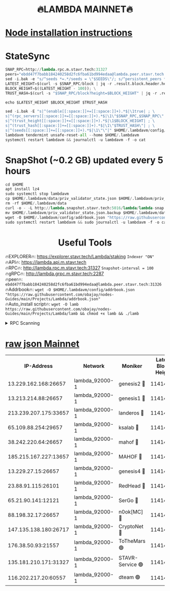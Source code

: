 <h1 align="center"> 🔥LAMBDA MAINNET🔥</h1>


[Node installation instructions](https://github.com/obajay/nodes-Guides/tree/main/Projects/Lambda)
=


# StateSync
```python
SNAP_RPC=http://lambda.rpc.m.stavr.tech:31327
peers="ebdd47f7babb184240258d2fc6fba61bd994edaa@lambda.peer.stavr.tech:31326" 
sed -i.bak -e "s/^seeds *=.*/seeds = \"$SEEDS\"/; s/^persistent_peers *=.*/persistent_peers = \"$PEERS\"/" $HOME/.lambdavm/config/config.toml
LATEST_HEIGHT=$(curl -s $SNAP_RPC/block | jq -r .result.block.header.height); \
BLOCK_HEIGHT=$((LATEST_HEIGHT - 100)); \
TRUST_HASH=$(curl -s "$SNAP_RPC/block?height=$BLOCK_HEIGHT" | jq -r .result.block_id.hash)

echo $LATEST_HEIGHT $BLOCK_HEIGHT $TRUST_HASH

sed -i.bak -E "s|^(enable[[:space:]]+=[[:space:]]+).*$|\1true| ; \
s|^(rpc_servers[[:space:]]+=[[:space:]]+).*$|\1\"$SNAP_RPC,$SNAP_RPC\"| ; \
s|^(trust_height[[:space:]]+=[[:space:]]+).*$|\1$BLOCK_HEIGHT| ; \
s|^(trust_hash[[:space:]]+=[[:space:]]+).*$|\1\"$TRUST_HASH\"| ; \
s|^(seeds[[:space:]]+=[[:space:]]+).*$|\1\"\"|" $HOME/.lambdavm/config/config.toml
lambdavm tendermint unsafe-reset-all --home $HOME/.lambdavm
systemctl restart lambdavm && journalctl -u lambdavm -f -o cat

```
# SnapShot (~0.2 GB) updated every 5 hours
```python
cd $HOME
apt install lz4
sudo systemctl stop lambdavm
cp $HOME/.lambdavm/data/priv_validator_state.json $HOME/.lambdavm/priv_validator_state.json.backup
rm -rf $HOME/.lambdavm/data
curl -o - -L http://lambda.snapshot.stavr.tech:5016/lambda/lambda-snap.tar.lz4 | lz4 -c -d - | tar -x -C $HOME/.lambdavm --strip-components 2
mv $HOME/.lambdavm/priv_validator_state.json.backup $HOME/.lambdavm/data/priv_validator_state.json
wget -O $HOME/.lambdavm/config/addrbook.json "https://raw.githubusercontent.com/obajay/nodes-Guides/main/Projects/Lambda/addrbook.json"
sudo systemctl restart lambdavm && sudo journalctl -u lambdavm -f -o cat
```
 <h1 align="center"> Useful Tools</h1>

🔥EXPLORER🔥:      https://explorer.stavr.tech/Lambda/staking	        `Indexer "ON"` \
🔥API🔥: 			 		 https://lambda.api.m.stavr.tech \
🔥RPC🔥:           http://lambda.rpc.m.stavr.tech:31327	              `Snapshot-interval = 100` \
🔥gRPC🔥:          http://lambda.grpc.m.stavr.tech:2287 \
🔥peer🔥:					 `ebdd47f7babb184240258d2fc6fba61bd994edaa@lambda.peer.stavr.tech:31326` \
🔥Addrbook🔥:    ```wget -O $HOME/.lambdavm/config/addrbook.json "https://raw.githubusercontent.com/obajay/nodes-Guides/main/Projects/Lambda/addrbook.json"``` \
🔥Auto_install script🔥: ```wget -O lamb https://raw.githubusercontent.com/obajay/nodes-Guides/main/Projects/Lambda/lamb && chmod +x lamb && ./lamb```


<details>
<summary>RPC Scanning</summary>

<h2 align="center"> We scan nodes in real time every 4 hours. And we provide the final result of RPC endpoints.
We cannot influence the operation of these nodes in any way. </h2>


```python
If Voting Power is higher than 0 --> then the Node is a validator of the network and may be subject to attack and be a potential threat to the chain.
```
```python
We marked such validators with a red symbol
```

</details>

[raw json Mainnet](https://rpc-check.lambm.stavr.tech/lambm/rpc-lambm-result.json)
=


<table><tr><th>IP-Address</th><th>Network</th><th>Moniker</th><th>Latest Block Height</th><th>Earliest Block Height</th><th>Catching Up</th><th>Tx Index</th><th>Voting Power</th><th>Scan Time</th></tr><tr><td>13.229.162.168:26657</td><td>lambda_92000-1</td><td>genesis2 🔴</td><td>11414782</td><td>1</td><td>False</td><td>on</td><td>16875292</td><td>2024-01-29T10:10:40.424446472UTC</td></tr><tr><td>13.213.214.88:26657</td><td>lambda_92000-1</td><td>genesis1 🔴</td><td>11414784</td><td>1</td><td>False</td><td>on</td><td>107835</td><td>2024-01-29T10:10:45.302756637UTC</td></tr><tr><td>213.239.207.175:33657</td><td>lambda_92000-1</td><td>landeros 🔴</td><td>11414782</td><td>8136001</td><td>False</td><td>off</td><td>1397729</td><td>2024-01-29T10:10:34.871176243UTC</td></tr><tr><td>65.109.88.254:29657</td><td>lambda_92000-1</td><td>ksalab 🔴</td><td>11414785</td><td>8715001</td><td>False</td><td>on</td><td>510465</td><td>2024-01-29T10:10:48.374805373UTC</td></tr><tr><td>38.242.220.64:26657</td><td>lambda_92000-1</td><td>mahof 🔴</td><td>11414780</td><td>10131001</td><td>False</td><td>off</td><td>770350</td><td>2024-01-29T10:10:28.263051498UTC</td></tr><tr><td>185.215.167.227:13657</td><td>lambda_92000-1</td><td>MAHOF 🔴</td><td>11414783</td><td>10134001</td><td>False</td><td>on</td><td>2051510</td><td>2024-01-29T10:10:44.027813151UTC</td></tr><tr><td>13.229.27.15:26657</td><td>lambda_92000-1</td><td>genesis4 🔴</td><td>11414783</td><td>11043001</td><td>False</td><td>on</td><td>9665448</td><td>2024-01-29T10:10:43.696678062UTC</td></tr><tr><td>23.88.91.115:26101</td><td>lambda_92000-1</td><td>RedHead 🔴</td><td>11414782</td><td>11314782</td><td>False</td><td>off</td><td>553202</td><td>2024-01-29T10:10:35.093815000UTC</td></tr><tr><td>65.21.90.141:12121</td><td>lambda_92000-1</td><td>SerGo 🔴</td><td>11414785</td><td>11314785</td><td>False</td><td>off</td><td>10611988</td><td>2024-01-29T10:10:51.298445112UTC</td></tr><tr><td>88.198.32.17:26657</td><td>lambda_92000-1</td><td>n0ok[MC] 🔴</td><td>11414785</td><td>11314785</td><td>False</td><td>off</td><td>1578630</td><td>2024-01-29T10:10:54.350053673UTC</td></tr><tr><td>147.135.138.180:26717</td><td>lambda_92000-1</td><td>CryptoNet 🔴</td><td>11414784</td><td>11383001</td><td>False</td><td>off</td><td>763406</td><td>2024-01-29T10:10:45.629769809UTC</td></tr><tr><td>176.38.50.93:21557</td><td>lambda_92000-1</td><td>ToTheMars 🟢</td><td>11414785</td><td>11395001</td><td>False</td><td>on</td><td>0</td><td>2024-01-29T10:10:50.956857469UTC</td></tr><tr><td>135.181.210.171:31327</td><td>lambda_92000-1</td><td>STAVR-Service 🟢</td><td>11414785</td><td>11412501</td><td>False</td><td>on</td><td>0</td><td>2024-01-29T10:10:48.039007092UTC</td></tr><tr><td>116.202.217.20:60557</td><td>lambda_92000-1</td><td>dteam 🟢</td><td>11414780</td><td>11413601</td><td>False</td><td>on</td><td>0</td><td>2024-01-29T10:10:28.516089524UTC</td></tr></table>
